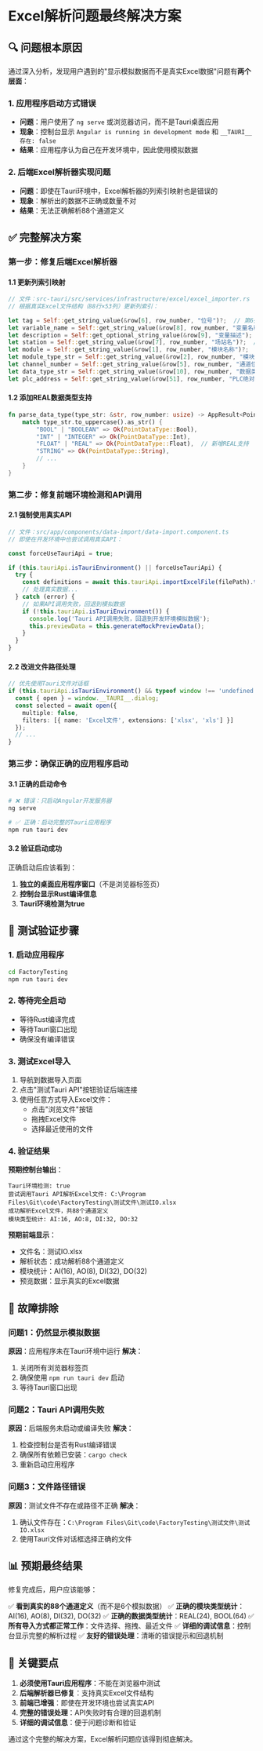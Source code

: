 # Excel解析问题最终解决方案

## 🔍 问题根本原因

通过深入分析，发现用户遇到的"显示模拟数据而不是真实Excel数据"问题有**两个层面**：

### 1. 应用程序启动方式错误
- **问题**：用户使用了 `ng serve` 或浏览器访问，而不是Tauri桌面应用
- **现象**：控制台显示 `Angular is running in development mode` 和 `__TAURI__存在: false`
- **结果**：应用程序认为自己在开发环境中，因此使用模拟数据

### 2. 后端Excel解析器实现问题
- **问题**：即使在Tauri环境中，Excel解析器的列索引映射也是错误的
- **现象**：解析出的数据不正确或数量不对
- **结果**：无法正确解析88个通道定义

## ✅ 完整解决方案

### 第一步：修复后端Excel解析器

#### 1.1 更新列索引映射
```rust
// 文件：src-tauri/src/services/infrastructure/excel/excel_importer.rs
// 根据真实Excel文件结构（88行×53列）更新列索引：

let tag = Self::get_string_value(&row[6], row_number, "位号")?;  // 第6列：位号
let variable_name = Self::get_string_value(&row[8], row_number, "变量名称（HMI）")?;  // 第8列
let description = Self::get_optional_string_value(&row[9], "变量描述");  // 第9列
let station = Self::get_string_value(&row[7], row_number, "场站名")?;  // 第7列
let module = Self::get_string_value(&row[1], row_number, "模块名称")?;  // 第1列
let module_type_str = Self::get_string_value(&row[2], row_number, "模块类型")?;  // 第2列
let channel_number = Self::get_string_value(&row[5], row_number, "通道位号")?;  // 第5列
let data_type_str = Self::get_string_value(&row[10], row_number, "数据类型")?;  // 第10列
let plc_address = Self::get_string_value(&row[51], row_number, "PLC绝对地址")?;  // 第51列
```

#### 1.2 添加REAL数据类型支持
```rust
fn parse_data_type(type_str: &str, row_number: usize) -> AppResult<PointDataType> {
    match type_str.to_uppercase().as_str() {
        "BOOL" | "BOOLEAN" => Ok(PointDataType::Bool),
        "INT" | "INTEGER" => Ok(PointDataType::Int),
        "FLOAT" | "REAL" => Ok(PointDataType::Float),  // 新增REAL支持
        "STRING" => Ok(PointDataType::String),
        // ...
    }
}
```

### 第二步：修复前端环境检测和API调用

#### 2.1 强制使用真实API
```typescript
// 文件：src/app/components/data-import/data-import.component.ts
// 即使在开发环境中也尝试调用真实API：

const forceUseTauriApi = true;

if (this.tauriApi.isTauriEnvironment() || forceUseTauriApi) {
  try {
    const definitions = await this.tauriApi.importExcelFile(filePath).toPromise();
    // 处理真实数据...
  } catch (error) {
    // 如果API调用失败，回退到模拟数据
    if (!this.tauriApi.isTauriEnvironment()) {
      console.log('Tauri API调用失败，回退到开发环境模拟数据');
      this.previewData = this.generateMockPreviewData();
    }
  }
}
```

#### 2.2 改进文件路径处理
```typescript
// 优先使用Tauri文件对话框
if (this.tauriApi.isTauriEnvironment() && typeof window !== 'undefined' && window.__TAURI__) {
  const { open } = window.__TAURI__.dialog;
  const selected = await open({
    multiple: false,
    filters: [{ name: 'Excel文件', extensions: ['xlsx', 'xls'] }]
  });
  // ...
}
```

### 第三步：确保正确的应用程序启动

#### 3.1 正确的启动命令
```bash
# ❌ 错误：只启动Angular开发服务器
ng serve

# ✅ 正确：启动完整的Tauri应用程序
npm run tauri dev
```

#### 3.2 验证启动成功
正确启动后应该看到：
1. **独立的桌面应用程序窗口**（不是浏览器标签页）
2. **控制台显示Rust编译信息**
3. **Tauri环境检测为true**

## 🧪 测试验证步骤

### 1. 启动应用程序
```bash
cd FactoryTesting
npm run tauri dev
```

### 2. 等待完全启动
- 等待Rust编译完成
- 等待Tauri窗口出现
- 确保没有编译错误

### 3. 测试Excel导入
1. 导航到数据导入页面
2. 点击"测试Tauri API"按钮验证后端连接
3. 使用任意方式导入Excel文件：
   - 点击"浏览文件"按钮
   - 拖拽Excel文件
   - 选择最近使用的文件

### 4. 验证结果
**预期控制台输出**：
```
Tauri环境检测: true
尝试调用Tauri API解析Excel文件: C:\Program Files\Git\code\FactoryTesting\测试文件\测试IO.xlsx
成功解析Excel文件，共88个通道定义
模块类型统计: AI:16, AO:8, DI:32, DO:32
```

**预期前端显示**：
- 文件名：测试IO.xlsx
- 解析状态：成功解析88个通道定义
- 模块统计：AI(16), AO(8), DI(32), DO(32)
- 预览数据：显示真实的Excel数据

## 🔧 故障排除

### 问题1：仍然显示模拟数据
**原因**：应用程序未在Tauri环境中运行
**解决**：
1. 关闭所有浏览器标签页
2. 确保使用 `npm run tauri dev` 启动
3. 等待Tauri窗口出现

### 问题2：Tauri API调用失败
**原因**：后端服务未启动或编译失败
**解决**：
1. 检查控制台是否有Rust编译错误
2. 确保所有依赖已安装：`cargo check`
3. 重新启动应用程序

### 问题3：文件路径错误
**原因**：测试文件不存在或路径不正确
**解决**：
1. 确认文件存在：`C:\Program Files\Git\code\FactoryTesting\测试文件\测试IO.xlsx`
2. 使用Tauri文件对话框选择正确的文件

## 📊 预期最终结果

修复完成后，用户应该能够：

✅ **看到真实的88个通道定义**（而不是6个模拟数据）
✅ **正确的模块类型统计**：AI(16), AO(8), DI(32), DO(32)
✅ **正确的数据类型统计**：REAL(24), BOOL(64)
✅ **所有导入方式都正常工作**：文件选择、拖拽、最近文件
✅ **详细的调试信息**：控制台显示完整的解析过程
✅ **友好的错误处理**：清晰的错误提示和回退机制

## 🎯 关键要点

1. **必须使用Tauri应用程序**：不能在浏览器中测试
2. **后端解析器已修复**：支持真实Excel文件结构
3. **前端已增强**：即使在开发环境也尝试真实API
4. **完整的错误处理**：API失败时有合理的回退机制
5. **详细的调试信息**：便于问题诊断和验证

通过这个完整的解决方案，Excel解析问题应该得到彻底解决。 